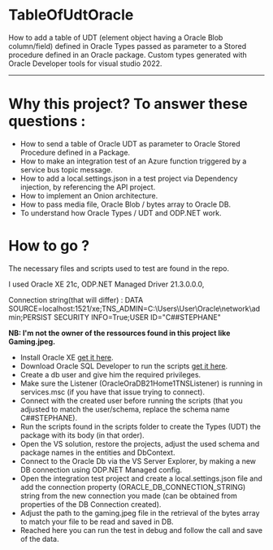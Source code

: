 # TableOfUdtOracle
How to add a table of UDT (element object having a Oracle Blob column/field) defined in Oracle Types passed as parameter to a Stored procedure defined in an Oracle package.  Custom types generated with Oracle Developer tools for visual studio 2022. 
<hr/>

# Why this project? To answer these questions :
- How to send a table of Oracle UDT as parameter to Oracle Stored Procedure defined in a Package.
- How to make an integration test of an Azure function triggered by a service bus topic message.
- How to add a local.settings.json in a test project via Dependency injection, by referencing the API project.
- How to implement an Onion architecture.
- How to pass media file, Oracle Blob / bytes array to Oracle DB.
- To understand how Oracle Types / UDT and ODP.NET work.  

# How to go ? 
The necessary files and scripts used to test are found in the repo.  

I used Oracle XE 21c, ODP.NET Managed Driver 21.3.0.0.0,

Connection string(that will differ) :  DATA SOURCE=localhost:1521/xe;TNS_ADMIN=C:\Users\User\Oracle\network\admin;PERSIST SECURITY INFO=True;USER ID="C##STEPHANE"

**NB: I'm not the owner of the ressources found in this project like Gaming.jpeg.**

- Install Oracle XE <a href="https://www.oracle.com/database/technologies/xe-downloads.html" target="_blank">get it here</a>. 
- Download Oracle SQL Developer to run the scripts <a href="https://www.oracle.com/database/sqldeveloper/technologies/download/" target="_blank">get it here</a>.
- Create a db user and give him the required privileges.
- Make sure the Listener (OracleOraDB21Home1TNSListener) is running in services.msc (if you have that issue trying to connect).
- Connect with the created user before running the scripts (that you adjusted to match the user/schema, replace the schema name C##STEPHANE).
- Run the scripts found in the scripts folder to create the Types (UDT) the package with its body (in that order).
- Open the VS solution, restore the projects, adjust the used schema and package names in the entities and DbContext.
- Connect to the Oracle Db via the VS Server Explorer, by making a new DB connection using ODP.NET Managed config.
- Open the integration test project and create a local.settings.json file and add the connection property (ORACLE_DB_CONNECTION_STRING) string from the new connection you made (can be obtained from properties of the DB Connection created).
- Adjust the path to the gaming.jpeg file in the retrieval of the bytes array to match your file to be read and saved in DB.
- Reached here you can run the test in debug and follow the call and save of the data.
